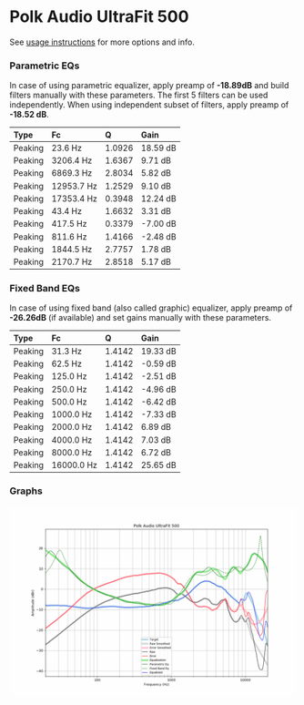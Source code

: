 # Polk Audio UltraFit 500
See [usage instructions](https://github.com/jaakkopasanen/AutoEq#usage) for more options and info.

### Parametric EQs
In case of using parametric equalizer, apply preamp of **-18.89dB** and build filters manually
with these parameters. The first 5 filters can be used independently.
When using independent subset of filters, apply preamp of **-18.52 dB**.

| Type    | Fc         |      Q | Gain     |
|:--------|:-----------|:-------|:---------|
| Peaking | 23.6 Hz    | 1.0926 | 18.59 dB |
| Peaking | 3206.4 Hz  | 1.6367 | 9.71 dB  |
| Peaking | 6869.3 Hz  | 2.8034 | 5.82 dB  |
| Peaking | 12953.7 Hz | 1.2529 | 9.10 dB  |
| Peaking | 17353.4 Hz | 0.3948 | 12.24 dB |
| Peaking | 43.4 Hz    | 1.6632 | 3.31 dB  |
| Peaking | 417.5 Hz   | 0.3379 | -7.00 dB |
| Peaking | 811.6 Hz   | 1.4166 | -2.48 dB |
| Peaking | 1844.5 Hz  | 2.7757 | 1.78 dB  |
| Peaking | 2170.7 Hz  | 2.8518 | 5.17 dB  |

### Fixed Band EQs
In case of using fixed band (also called graphic) equalizer, apply preamp of **-26.26dB**
(if available) and set gains manually with these parameters.

| Type    | Fc         |      Q | Gain     |
|:--------|:-----------|:-------|:---------|
| Peaking | 31.3 Hz    | 1.4142 | 19.33 dB |
| Peaking | 62.5 Hz    | 1.4142 | -0.59 dB |
| Peaking | 125.0 Hz   | 1.4142 | -2.51 dB |
| Peaking | 250.0 Hz   | 1.4142 | -4.96 dB |
| Peaking | 500.0 Hz   | 1.4142 | -6.42 dB |
| Peaking | 1000.0 Hz  | 1.4142 | -7.33 dB |
| Peaking | 2000.0 Hz  | 1.4142 | 6.89 dB  |
| Peaking | 4000.0 Hz  | 1.4142 | 7.03 dB  |
| Peaking | 8000.0 Hz  | 1.4142 | 6.72 dB  |
| Peaking | 16000.0 Hz | 1.4142 | 25.65 dB |

### Graphs
![](./Polk%20Audio%20UltraFit%20500.png)